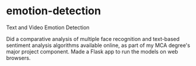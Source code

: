 # emotion-detection
Text and Video Emotion Detection

Did a comparative analysis of multiple face recognition and text-based sentiment analysis algorithms available online, as part of my MCA degree's major project component.
Made a Flask app to run the models on web browsers.
